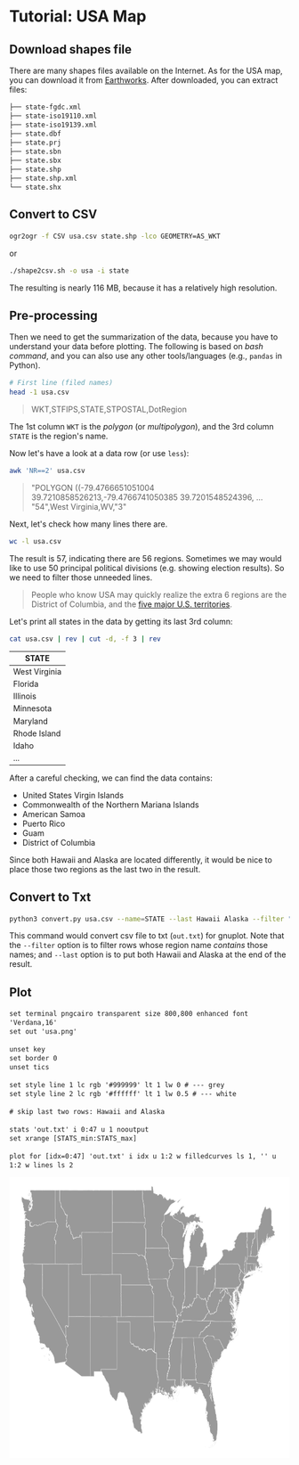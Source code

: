 # Tutorial: USA Map

## Download shapes file
There are many shapes files available on the Internet. As for the USA map, you can download it from [Earthworks](https://earthworks.stanford.edu/catalog/stanford-vt021tk4894). After downloaded, you can extract files:

```
├── state-fgdc.xml
├── state-iso19110.xml
├── state-iso19139.xml
├── state.dbf
├── state.prj
├── state.sbn
├── state.sbx
├── state.shp
├── state.shp.xml
└── state.shx
```

## Convert to CSV

```bash
ogr2ogr -f CSV usa.csv state.shp -lco GEOMETRY=AS_WKT
```

or

```bash
./shape2csv.sh -o usa -i state
```

The resulting is nearly 116 MB, because it has a relatively high resolution.

## Pre-processing

Then we need to get the summarization of the data, because you have to understand your data before plotting. The following is based on *bash command*, and you can also use any other tools/languages (e.g., `pandas` in Python).

```bash
# First line (filed names)
head -1 usa.csv
```

> WKT,STFIPS,STATE,STPOSTAL,DotRegion

The 1st column `WKT` is the *polygon* (or *multipolygon*), and the 3rd column `STATE` is the region's name.

Now let's have a look at a data row (or use `less`):

```bash
awk 'NR==2' usa.csv
```

> "POLYGON ((-79.4766651051004 39.7210858526213,-79.4766741050385 39.7201548524396, ... "54",West Virginia,WV,"3"

Next, let's check how many lines there are.

```bash
wc -l usa.csv
```

The result is 57, indicating there are 56 regions. Sometimes we may would like to use 50 principal political divisions (e.g. showing election results). So we need to filter those unneeded lines. 

> People who know USA may quickly realize the extra 6 regions are the District of Columbia, and the [five major U.S. territories](https://en.wikipedia.org/wiki/Territories_of_the_United_States).

Let's print all states in the data by getting its last 3rd column:

```bash
cat usa.csv | rev | cut -d, -f 3 | rev
```

| STATE |
| ---- |
| West Virginia |
| Florida |
| Illinois |
| Minnesota |
| Maryland |
| Rhode Island |
| Idaho |
| ... |

After a careful checking, we can find the data contains:

- United States Virgin Islands
- Commonwealth of the Northern Mariana Islands
- American Samoa
- Puerto Rico
- Guam
- District of Columbia

Since both Hawaii and Alaska are located differently, it would be nice to place those two regions as the last two in the result.

## Convert to Txt

```bash
python3 convert.py usa.csv --name=STATE --last Hawaii Alaska --filter "Virgin Islands" Mariana Samoa Rico Guam Columbia
```

This command would convert csv file to txt (`out.txt`) for gnuplot. Note that the `--filter` option is to filter rows whose region name *contains* those names; and `--last` option is to put both Hawaii and Alaska at the end of the result.

## Plot

```gnuplot
set terminal pngcairo transparent size 800,800 enhanced font 'Verdana,16'
set out 'usa.png'

unset key
set border 0
unset tics

set style line 1 lc rgb '#999999' lt 1 lw 0 # --- grey 
set style line 2 lc rgb '#ffffff' lt 1 lw 0.5 # --- white

# skip last two rows: Hawaii and Alaska

stats 'out.txt' i 0:47 u 1 nooutput
set xrange [STATS_min:STATS_max]

plot for [idx=0:47] 'out.txt' i idx u 1:2 w filledcurves ls 1, '' u 1:2 w lines ls 2
```

![usa](usa.png)